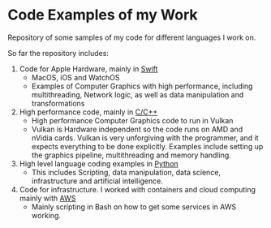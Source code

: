 # Code Examples of my Work
Repository of some samples of my code for different languages I work on.

So far the repository includes:

1. Code for Apple Hardware, mainly in [Swift](https://github.com/msantanavargas/Coding-Examples/tree/main/Apple)
   - MacOS, iOS and WatchOS
   - Examples of Computer Graphics with high performance, including multithreading, Network logic, as well as data manipulation and transformations
2. High performance code, mainly in [C/C++](https://github.com/msantanavargas/Coding-Examples/tree/main/C)
   - High performance Computer Graphics code to run in Vulkan
   - Vulkan is Hardware independent so the code runs on AMD and nVidia cards. Vulkan is very unforgiving with the programmer, and it expects everything to be done explicitly. Examples include setting up the graphics pipeline, multithreading and memory handling. 
3. High level language coding examples in [Python](https://github.com/msantanavargas/Coding-Examples/tree/main/Python)
   - This includes Scripting, data manipulation, data science, infrastructure and artificial intelligence.
4. Code for infrastructure. I worked with containers and cloud computing mainly with [AWS](https://github.com/msantanavargas/Coding-Examples/tree/main/AWS)
   - Mainly scripting in Bash on how to get some services in AWS working.
